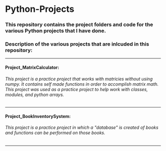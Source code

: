 # Python-Projects
### This repository contains the project folders and code for the various Python projects that I have done.

### Description of the various projects that are inlcuded in this repository:
-----------------------------------------------------------------------------------------------------------------------------------------------------------------------------------
#### Project_MatrixCalculator: 
###### This project is a practice project that works with matricies without using numpy. It contains self made functions in order to accomplish matrix math. This project was used as a practice project to help work with classes, modules, and python arrays.
-----------------------------------------------------------------------------------------------------------------------------------------------------------------------------------
#### Project_BookInventorySystem: 
###### This project is a practice project in which a "database" is created of books and functions can be performed on those books.
-----------------------------------------------------------------------------------------------------------------------------------------------------------------------------------
